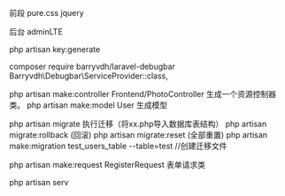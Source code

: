 前段
pure.css jquery

后台
adminLTE


php artisan key:generate  

composer require barryvdh/laravel-debugbar
Barryvdh\Debugbar\ServiceProvider::class,


php artisan make:controller Frontend/PhotoController	 生成一个资源控制器类。
php artisan make:model User  生成模型


php artisan migrate  执行迁移（将xx.php导入数据库表结构）
php artisan migrate:rollback (回滚)
php artisan migrate:reset (全部重置)
php artisan make:migration test_users_table --table=test    //创建迁移文件


php artisan make:request RegisterRequest  表单请求类

php artisan serv

